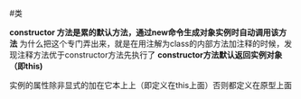 #类

**constructor 方法是累的默认方法，通过new命令生成对象实例时自动调用该方法**
为什么把这个专门弄出来，就是在用注解为class的内部方法加注释的时候，发现注释方法优于constructor方法先执行了
**constructor方法默认返回实例对象（即this)**

实例的属性除非显式的加在它本上上（即定义在this上面）否则都定义在原型上面



